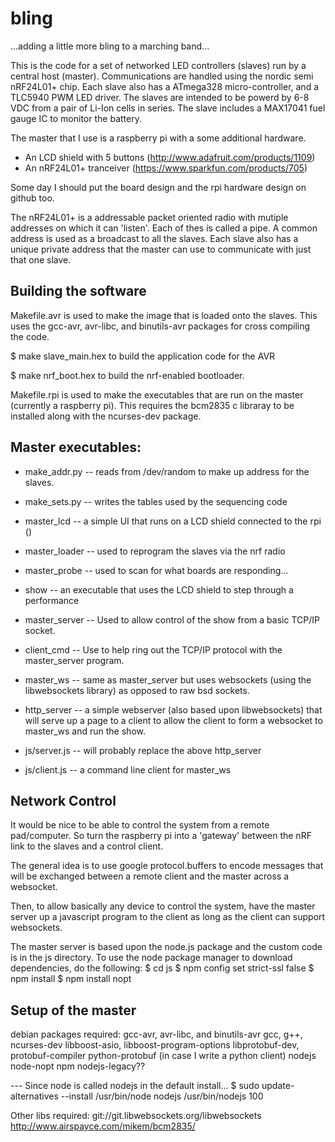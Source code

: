 bling
=====

...adding a little more bling to a marching band...

This is the code for a set of networked LED controllers (slaves) run by a central host (master).
Communications are handled using the nordic semi nRF24L01+ chip. Each slave also has a ATmega328
micro-controller, and a TLC5940 PWM LED driver. The slaves are intended to be powerd by 6-8 VDC
from a pair of Li-Ion cells in series. The slave includes a MAX17041 fuel gauge IC to monitor the
battery.

The master that I use is a raspberry pi with a some additional hardware.
   * An LCD shield with 5 buttons (http://www.adafruit.com/products/1109)
   * An nRF24L01+ tranceiver (https://www.sparkfun.com/products/705)

Some day I should put the board design and the rpi hardware design on github too.

The nRF24L01+ is a addressable packet oriented radio with mutiple addresses on
which it can 'listen'. Each of thes is called a pipe. A common address is used
as a broadcast to all the slaves. Each slave also has a unique private address
that the master can use to communicate with just that one slave.

Building the software
------------------

Makefile.avr is used to make the image that is loaded onto the
slaves. This uses the gcc-avr, avr-libc, and binutils-avr packages for cross
compiling the code.

$ make slave_main.hex
to build the application code for the AVR

$ make nrf_boot.hex to build the nrf-enabled bootloader.

Makefile.rpi is used to make the executables that are run on the
master (currently a raspberry pi). This requires the bcm2835 c
libraray to be installed along with the ncurses-dev package.

Master executables:
-----------------

   * make_addr.py -- reads from /dev/random to make up address for the
         slaves.
   * make_sets.py -- writes the tables used by the sequencing code
   * master_lcd -- a simple UI that runs on a LCD shield connected to
     the rpi ()
   * master_loader -- used to reprogram the slaves via the nrf radio
   * master_probe -- used to scan for what boards are responding...
   * show -- an executable that uses the LCD shield to step through
     a performance

   * master_server -- Used to allow control of the show from a basic
     TCP/IP socket.
   * client_cmd -- Use to help ring out the TCP/IP protocol with the
     master_server program.
   * master_ws -- same as master_server but uses websockets (using the
     libwebsockets library) as opposed to raw bsd sockets.
   * http_server -- a simple webserver (also based upon libwebsockets)
     that will serve up a page to a client to allow the client to form
     a websocket to master_ws and run the show.
   * js/server.js -- will probably replace the above http_server
   * js/client.js -- a command line client for master_ws
     

Network Control
-----------------
It would be nice to be able to control the system from a remote
pad/computer. So turn the raspberry pi into a 'gateway' between the
nRF link to the slaves and a control client.

The general idea is to use google protocol.buffers to encode messages
that will be exchanged between a remote client and the master across a
websocket.

Then, to allow basically any device to control the system, have the
master server up a javascript program to the client as long as the
client can support websockets.

The master server is based upon the node.js package and the custom
code is in the js directory. To use the node package manager to
download dependencies, do the following:
$ cd js
$ npm config set strict-ssl false
$ npm install
$ npm install nopt

Setup of the master
----------------
debian packages required:
   gcc-avr, avr-libc, and binutils-avr
   gcc, g++, ncurses-dev
   libboost-asio, libboost-program-options
   libprotobuf-dev, protobuf-compiler
   python-protobuf (in case I write a python client)
   nodejs node-nopt npm
   nodejs-legacy??

--- Since node is called nodejs in the default install...
$ sudo update-alternatives --install /usr/bin/node nodejs /usr/bin/nodejs 100

Other libs required:
   git://git.libwebsockets.org/libwebsockets
   http://www.airspayce.com/mikem/bcm2835/


